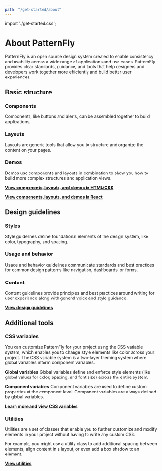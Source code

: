```yaml
---
path: "/get-started/about"
---
```

import './get-started.css';

# About PatternFly
PatternFly is an open source design system created to enable consistency and usability across a wide range of applications and use cases. PatternFly provides clear standards, guidance, and tools that help designers and developers work together more efficiently and build better user experiences.

## Basic structure

### Components
Components, like buttons and alerts, can be assembled together to build applications.

### Layouts
Layouts are generic tools that allow you to structure and organize the content on your pages.

### Demos
Demos use components and layouts in combination to show you how to build more complex structures and application views.

[**View components, layouts, and demos in HTML/CSS**](/documentation/core) <i class="ws-content-blueArrow fas fa-arrow-right pf-u-mx-sm"></i>

[**View components, layouts, and demos in React**](/documentation/react) <i class="ws-content-blueArrow fas fa-arrow-right pf-u-mx-sm"></i>

## Design guidelines
### Styles
Style guidelines define foundational elements of the design system, like color, typography, and spacing.

### Usage and behavior
Usage and behavior guidelines communicate standards and best practices for common design patterns like navigation, dashboards, or forms.

### Content
Content guidelines provide principles and best practices around writing for user experience along with general voice and style guidance.

[**View design guidelines**](/design-guidelines/styles/colors) <i class="ws-content-blueArrow fas fa-arrow-right pf-u-mx-sm"></i>

## Additional tools
### CSS variables
You can customize PatternFly for your project using the CSS variable system, which enables you to change style elements like color across your project. The CSS variable system is a two-layer theming system where global variables inform component variables.

**Global variables**
Global variables define and enforce style elements (like global values for color, spacing, and font size) across the entire system.  

**Component variables**
Component variables are used to define custom properties at the component level. Component variables are always defined by global variables.

[**Learn more and view CSS variables**](/documentation/react/css-variables/) <i class="ws-content-blueArrow fas fa-arrow-right pf-u-mx-sm"></i>

### Utilities
Utilities are a set of classes that enable you to further customize and modify elements in your project without having to write any custom CSS.

For example, you might use a utility class to add additional spacing between elements, align content in a layout, or even add a box shadow to an element.

[**View utilities**](/documentation/core/utilities/accessibility) <i class="ws-content-blueArrow fas fa-arrow-right pf-u-mx-sm"></i>



<!-- This section is WIP ** we need to wait to see how this content gets included **

Flexibility
PatternFly was built to be flexible and is scoped to work in tandem with other design systems. This means you’re able to use PatternFly components alongside components from systems like Bootstrap, Material.io, or older versions of PatternFly.

For example, our code is written like pf-c-alert
alert
So if you had …
Include an example -->
